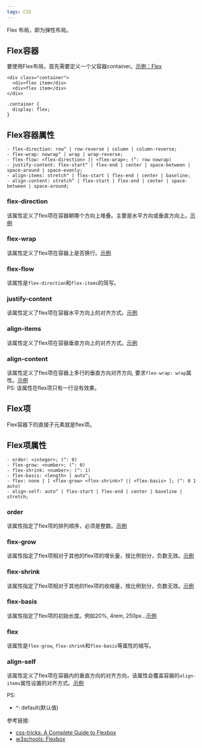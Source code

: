 ```yaml
---
tags: CSS
---
```

Flex 布局，即为弹性布局。 

## Flex容器  
要使用Flex布局，首先需要定义一个父容器container。[示例：Flex](https://codepen.io/chesterchenn/pen/JzrBwO)
```
<div class="container">
  <div>flex item</div>
  <div>flex item</div>
</div>

.container {
  display: flex;
}
```
## Flex容器属性
```
- flex-direction: row^ | row-reverse | column | column-reverse;
- flex-wrap: nowrap^ | wrap | wrap-reverse;
- flex-flow: <flex-direction> || <flex-wrap>; (^: row nowrap)
- justify-content: flex-start^ | flex-end | center | space-between | space-around | space-evenly;
- align-items: stretch^ | flex-start | flex-end | center | baseline; 
- align-content: stretch^ | flex-start | flex-end | center | space-between | space-around;
```

### flex-direction
该属性定义了flex项在容器朝哪个方向上堆叠。主要是水平方向或垂直方向上。[示例](https://codepen.io/chesterchenn/pen/GeMYrr)

### flex-wrap
该属性定义了flex项在容器上是否换行。[示例](https://codepen.io/chesterchenn/pen/XGexBv)

### flex-flow
该属性是`flex-direction`和`flex-items`的简写。

### justify-content
该属性定义了flex项在容器水平方向上的对齐方式。[示例](https://codepen.io/chesterchenn/pen/EMwdMj)

### align-items
该属性定义了flex项在容器垂直方向上的对齐方式。[示例](https://codepen.io/chesterchenn/pen/zbEMwB)

### align-content
该属性定义了flex项在容器上多行的垂直方向对齐方向, 要求`flex-wrap: wrap`属性。[示例](https://codepen.io/chesterchenn/pen/BbJzdV)  
PS: 该属性在flex项只有一行没有效果。

## Flex项
Flex容器下的直接子元素就是flex项。

## Flex项属性
```
- order: <integer>; (^: 0)
- flex-grow: <number>; (^: 0)
- flex-shrink: <number>; (^: 1)
- flex-basis: <length> | auto^;
- flex: none | [ <flex-grow> <flex-shrink>? || <flex-basis> ]; (^: 0 1 auto)
- align-self: auto^ | flex-start | flex-end | center | baseline | stretch;
```

### order
该属性指定了flex项的排列顺序，必须是整数。[示例](https://codepen.io/chesterchenn/pen/vPpXGa)

### flex-grow
该属性指定了flex项相对于其他的flex项的增长量，按比例划分，负数无效。[示例](https://codepen.io/chesterchenn/pen/qvpqWQ)

### flex-shrink
该属性指定了flex项相对于其他的flex项的收缩量，按比例划分，负数无效。[示例](https://codepen.io/chesterchenn/pen/qvpqNg)

### flex-basis
该属性指定了flex项的初始长度。例如20%, 4rem, 250px...[示例](https://codepen.io/chesterchenn/pen/jJYVzY)

### flex
该属性是`flex-grow`, `flex-shrink`和`flex-basis`等属性的缩写。

### align-self
该属性定义了flex项在容器内的垂直方向的对齐方向，该属性会覆盖容器的`align-items`属性设置的对齐方式。[示例](https://codepen.io/chesterchenn/pen/rRpWPP)

PS: 
 - ^: default(默认值)

参考链接: 
- [css-tricks: A Complete Guide to Flexbox](https://css-tricks.com/snippets/css/a-guide-to-flexbox)
- [w3schools: Flexbox](https://www.w3schools.com/css/css3_flexbox.asp)